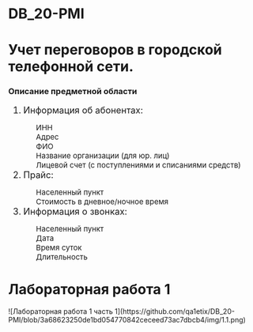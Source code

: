 # DB_20-PMI
<h1> Учет переговоров в городской телефонной сети. </h1>
<h3>Описание предметной области </h3>

<ol style="font-size: 18px;">
<li>Информация об абонентах:</li>
    <ul style="font-size: 15px; list-style-type: none;">
        <li>ИНН</li> 
        <li>Адрес</li> 
        <li>ФИО</li>
        <li>Название организации (для юр. лиц)</li>
        <li>Лицевой счет (с поступлениями и списаниями средств)</li>
    </ul>
<li>Прайс:</li>
    <ul style="font-size: 15px; list-style-type: none;"> 
        <li>Населенный пункт</li> 
        <li>Стоимость в дневное/ночное время</li> 
    </ul>
<li>Информация о звонках:</li> 
    <ul style="font-size: 15px; list-style-type: none;">
        <li>Населенный пункт</li> 
        <li>Дата</li> 
        <li>Время суток</li> 
        <li>Длительность</li>
    </ul>
</ol>

<h1>Лабораторная работа 1</h1>
![Лабораторная работа 1 часть 1](https://github.com/qa1etix/DB_20-PMI/blob/3a68623250de1bd054770842ceceed73ac7dbcb4/img/1.1.png)